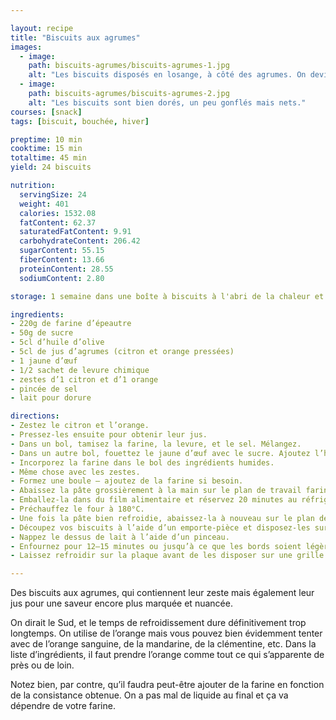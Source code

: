 ```yaml
---

layout: recipe
title: "Biscuits aux agrumes"
images:
  - image:
    path: biscuits-agrumes/biscuits-agrumes-1.jpg
    alt: "Les biscuits disposés en losange, à côté des agrumes. On devine les zestes."
  - image:
    path: biscuits-agrumes/biscuits-agrumes-2.jpg
    alt: "Les biscuits sont bien dorés, un peu gonflés mais nets."
courses: [snack]
tags: [biscuit, bouchée, hiver]

preptime: 10 min
cooktime: 15 min
totaltime: 45 min
yield: 24 biscuits

nutrition:
  servingSize: 24
  weight: 401
  calories: 1532.08
  fatContent: 62.37
  saturatedFatContent: 9.91
  carbohydrateContent: 206.42
  sugarContent: 55.15
  fiberContent: 13.66
  proteinContent: 28.55
  sodiumContent: 2.80

storage: 1 semaine dans une boîte à biscuits à l'abri de la chaleur et de la lumière.

ingredients:
- 220g de farine d’épeautre
- 50g de sucre
- 5cl d’huile d’olive
- 5cl de jus d’agrumes (citron et orange pressées)
- 1 jaune d’œuf
- 1/2 sachet de levure chimique
- zestes d’1 citron et d’1 orange
- pincée de sel
- lait pour dorure

directions:
- Zestez le citron et l’orange.
- Pressez-les ensuite pour obtenir leur jus.
- Dans un bol, tamisez la farine, la levure, et le sel. Mélangez.
- Dans un autre bol, fouettez le jaune d’œuf avec le sucre. Ajoutez l’huile d’olive et le jus d’agrume. Mélangez.
- Incorporez la farine dans le bol des ingrédients humides.
- Même chose avec les zestes.
- Formez une boule – ajoutez de la farine si besoin.
- Abaissez la pâte grossièrement à la main sur le plan de travail fariné. 
- Emballez-la dans du film alimentaire et réservez 20 minutes au réfrigérateur.
- Préchauffez le four à 180°C.
- Une fois la pâte bien refroidie, abaissez-la à nouveau sur le plan de travail fariné, avec une épaisseur d’environ 2–3mm.
- Découpez vos biscuits à l’aide d’un emporte-pièce et disposez-les sur une plaque recouverte de papier-cuisson.
- Nappez le dessus de lait à l’aide d’un pinceau. 
- Enfournez pour 12–15 minutes ou jusqu’à ce que les bords soient légèrement dorés.
- Laissez refroidir sur la plaque avant de les disposer sur une grille.

---
```


Des biscuits aux agrumes, qui contiennent leur zeste mais également leur jus pour une saveur encore plus marquée et nuancée.

On dirait le Sud, et le temps de refroidissement dure définitivement trop longtemps. On utilise de l’orange mais vous pouvez bien évidemment tenter avec de l’orange sanguine, de la mandarine, de la clémentine, etc. Dans la liste d’ingrédients, il faut prendre l’orange comme tout ce qui s’apparente de près ou de loin.

Notez bien, par contre, qu’il faudra peut-être ajouter de la farine en fonction de la consistance obtenue. On a pas mal de liquide au final et ça va dépendre de votre farine.